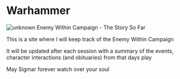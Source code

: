 # Warhammer
![unknown](https://user-images.githubusercontent.com/39483676/43728510-421af0d2-999d-11e8-9337-5350c7ec1a90.jpeg)
Enemy Within Campaign - The Story So Far

This is a site where I will keep track of the Enemy Within Campaign

It will be updated after each session with a summary of the events, character interactions (and obituaries) from that days play

May Sigmar forever watch over your soul
